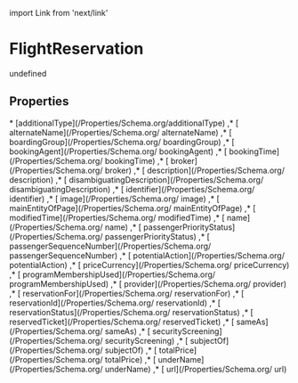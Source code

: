 import Link from 'next/link'
# FlightReservation

undefined

## Properties

<Grid>
* [additionalType](/Properties/Schema.org/additionalType)
,* [ alternateName](/Properties/Schema.org/ alternateName)
,* [ boardingGroup](/Properties/Schema.org/ boardingGroup)
,* [ bookingAgent](/Properties/Schema.org/ bookingAgent)
,* [ bookingTime](/Properties/Schema.org/ bookingTime)
,* [ broker](/Properties/Schema.org/ broker)
,* [ description](/Properties/Schema.org/ description)
,* [ disambiguatingDescription](/Properties/Schema.org/ disambiguatingDescription)
,* [ identifier](/Properties/Schema.org/ identifier)
,* [ image](/Properties/Schema.org/ image)
,* [ mainEntityOfPage](/Properties/Schema.org/ mainEntityOfPage)
,* [ modifiedTime](/Properties/Schema.org/ modifiedTime)
,* [ name](/Properties/Schema.org/ name)
,* [ passengerPriorityStatus](/Properties/Schema.org/ passengerPriorityStatus)
,* [ passengerSequenceNumber](/Properties/Schema.org/ passengerSequenceNumber)
,* [ potentialAction](/Properties/Schema.org/ potentialAction)
,* [ priceCurrency](/Properties/Schema.org/ priceCurrency)
,* [ programMembershipUsed](/Properties/Schema.org/ programMembershipUsed)
,* [ provider](/Properties/Schema.org/ provider)
,* [ reservationFor](/Properties/Schema.org/ reservationFor)
,* [ reservationId](/Properties/Schema.org/ reservationId)
,* [ reservationStatus](/Properties/Schema.org/ reservationStatus)
,* [ reservedTicket](/Properties/Schema.org/ reservedTicket)
,* [ sameAs](/Properties/Schema.org/ sameAs)
,* [ securityScreening](/Properties/Schema.org/ securityScreening)
,* [ subjectOf](/Properties/Schema.org/ subjectOf)
,* [ totalPrice](/Properties/Schema.org/ totalPrice)
,* [ underName](/Properties/Schema.org/ underName)
,* [ url](/Properties/Schema.org/ url)

</Grid>

